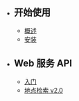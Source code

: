 - ## 开始使用

    - [概述](/docs/{{version}}/overview)
    - [安装](/docs/{{version}}/installation)

- ## Web 服务 API

    - [入门](/docs/{{version}}/web-api/index)
    - [地点检索 v2.0](/docs/{{version}}/web-api/place-search)
